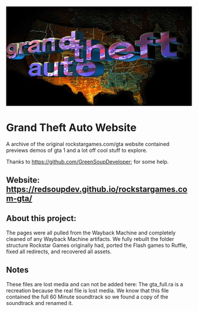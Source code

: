 ![Icon](/rockstargames.com-gta/gta/gtalogo.jpg)

# Grand Theft Auto Website
A archive of the original rockstargames.com/gta website contained previews demos of gta 1 and a lot off cool stuff to explore.

Thanks to https://github.com/GreenSoupDeveloper; for some help.

## Website: https://redsoupdev.github.io/rockstargames.com-gta/

## About this project:
The pages were all pulled from the Wayback Machine and completely cleaned of any Wayback Machine artifacts. 
We fully rebuilt the folder structure Rockstar Games originally had, ported the Flash games to Ruffle, fixed all redirects, and recovered all assets.

## Notes
These files are lost media and can not be added here:
The gta_full.ra is a recreation because the real file is lost media. We know that this file contained the full 60 Minute soundtrack so we found a copy of the soundtrack and renamed it.
